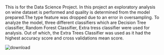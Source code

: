 This is for the Data Science Project.
In this project an exploratory analysis on wine dataset is performed and quality is determined from the model prepared.The type feature was dropped due to an error in oversampling.
To analyze the model, three different classifiers which are Decision Tree classifier, Random Forest Classifier, Extra tress classifier were used for analysis. Out of which, the Extra Trees Classifier was used as it had the highest accuracy score and cross validations mean score.

![download](https://user-images.githubusercontent.com/82215802/176009981-c178d378-31b0-4679-92ca-6b62d04e31c5.jpeg)
